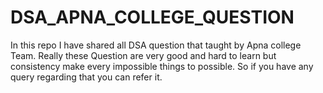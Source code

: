 # DSA_APNA_COLLEGE_QUESTION
In this repo I have shared all DSA question that taught by Apna college Team. Really these Question are very good and hard to learn but consistency make every impossible things to possible. So if you have any query regarding that you can refer it.
